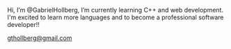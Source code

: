 Hi, I’m @GabrielHollberg, I’m currently learning C++ and web development. I'm excited to learn more languages and to become a professional software developer!!

gthollberg@gmail.com

<!---
GabrielHollberg/GabrielHollberg is a ✨ special ✨ repository because its `README.md` (this file) appears on your GitHub profile.
You can click the Preview link to take a look at your changes.
--->

